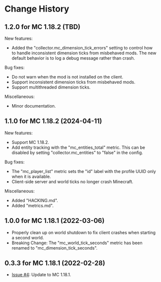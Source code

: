 Change History
==============


1.2.0 for MC 1.18.2 (TBD)
--------------------------------

New features:

- Added the "collector.mc_dimension_tick_errors" setting to control how to handle inconsistent dimension ticks from misbehaved mods. The new default behavior is to log a debug message rather than crash.

Bug fixes:

- Do not warn when the mod is not installed on the client.
- Support inconsistent dimension ticks from misbehaved mods.
- Support multithreaded dimension ticks.

Miscellaneous:

- Minor documentation.


1.1.0 for MC 1.18.2 (2024-04-11)
--------------------------------

New features:

- Support MC 1.18.2.
- Add entity tracking with the "mc_entities_total" metric. This can be disabled by setting "collector.mc_entities" to "false" in the config.

Bug fixes:

- The "mc_player_list" metric sets the "id" label with the profile UUID only when it is available.
- Client-side server and world ticks no longer crash Minecraft.

Miscellaneous:

- Added "HACKING.md".
- Added "metrics.md".


1.0.0 for MC 1.18.1 (2022-03-06)
--------------------------------

- Properly clean up on world shutdown to fix client crashes when starting a second world.
- Breaking Change: The "mc_world_tick_seconds" metric has been renamed to "mc_dimension_tick_seconds".


0.3.3 for MC 1.18.1 (2022-02-28)
--------------------------------

- [Issue #4](https://github.com/cpburnz/minecraft-prometheus-exporter/issues/4): Update to MC 1.18.1.
